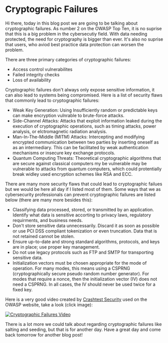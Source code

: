 # Cryptograpic Failures

Hi there, today in this blog post we are going to be talking about cryptographic failures. As number 2 on the OWASP Top Ten,
it is no suprise that this is a big problem in the cybersecutiy field. With data needing protected, the need for cryptography
is bigger than ever. It's also no suprise that users, who aviod best practice data protection can worsen the problem.

There are three primary categories of cryptographic failures:
- Access control vulnerabilites
- Failed integrity checks
- Loss of availability



  
Cryptographic failures don't always only expose sensitive information, it can also lead to systems being compromised. Here is a
list of security flaws that commonly lead to cryptographic failures:
- Weak Key Generation: Using Insufficiently random or predictable keys can make encryption vulnrable to brute-force attacks.
- Side-Channel Attacks: Attacks that exploit information leaked during the execution of cryptographic operations, such as timing 
                        attacks, power analysis, or elctromagnetic radiation analysis.
- Man-In-The-Middle (MITM) Attacks: Intercepting and modifying encrypted communication between two parties by inserting oneself
                                    as  as an intermediary. This can be facilitated by weak authentication mechanisms or insecure
                                    key exchange protocols.
- Quantum Computing Threats: Theoretical cryptographic algorithms that are secure against classical computers my be vulnerable
  may be vulnerable to attacks from quantum computers, which could protentially break widley used
  encryption schemes like RSA and ECC.




There are many more security flaws that could lead to cryptographic failues but we would be here all day if I listed most of them.
Some ways that we as cybersecurity professionals can prevent cryptographic failures are listed below (there are many more besides this):
- Classifying data processed, stored, or transmitted by an application. Identify what data is sensitive accorting to privacy laws,
  regulatory requirments, and business needs.
- Don't store sensitive data unnecessarily. Discard it as soon as possible or use PCI DSS compliant tokenization or even
  truncation. Data that is not retained cannot be stolen.
- Ensure up-to-date and strong standard algorithms, protocols, and keys are in place; use proper key management.
- Do not use legacy protocols such as FTP and SMTP for transporting sensitive data.
- Initialization vectors must be chosen appropriate for the mode of operation. For many modes, this means using a CSPRNG
  (cryptographically secure pseudo random number generator). For modes that require a nonce, then the initialization vector
  (IV) does not need a CSPRNG. In all cases, the IV should never be used twice for a fixed key.

Here is a very good video created by [Crashtest Security](https://www.youtube.com/@crashtestsecurity7689) used on the OWASP website,
take a look (click image):

[![Cryptographic Failures Video](https://img.youtube.com/vi/85Ds9wOPESw/0.jpg)](https://www.youtube.com/watch?v=85Ds9wOPESw)



There is a lot more we could talk about regarding cryptographic failures like salting and seeding, but that is for another day.
Have a great day and come back tomorrow for another blog post!


